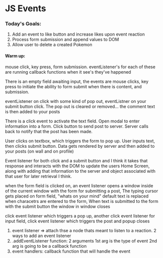 # JS Events

### Today's Goals:

1. Add an event to like button and increase likes upon event reaction
2. Process form submission and append values to DOM
3. Allow user to delete a created Pokemon



#### Warm up:

mouse click, key press, form submission. eventListener's for each of these are running callback functions when it see's they've happened

There is an empty field awaiting input, the events are mouse clicks, key press to initiate the ability to form submit when there is content, and submission.

eventListener on click with some kind of pop out, eventListner on your submit button click. The pop out is cleared or removed... the comment text is then added to your posts

There is a click event to activate the text field. Open modal to enter information into a form. Click button to send post to server. Server calls back to notify that the post has been made.

User clicks on textbox, which triggers the form to pop up. User inputs text, then clicks submit button. Data gets rendered by server and then added to your posts (on wall and on profile)

Event listener for both click and a submit button and I think it takes that response and interacts with the DOM to update the users Home Screen, along with adding that information to the server and object associated with that user for later retrieval I think.

when the form field is clicked on, an event listener opens a window inside of the current window with the form for submitting a post, The typing cursor gets placed on form field, "whats on your mind" default text is replaced when characetrs are entered to the form, When text is submitted to the form with the submit button the window in window closes

click event listener which triggers a pop up,  another click event listener for input field, click event listener which triggers the post and popup closes

1. event listener => attach thse a node thats meant to listen to a reaction. 2 ways to add an event listener 
2. .addEventListener function: 2 arguments 1st arg is the type of event 2nd arg is going to be a callback function 
3. event handlers: callback function that will handle the event 